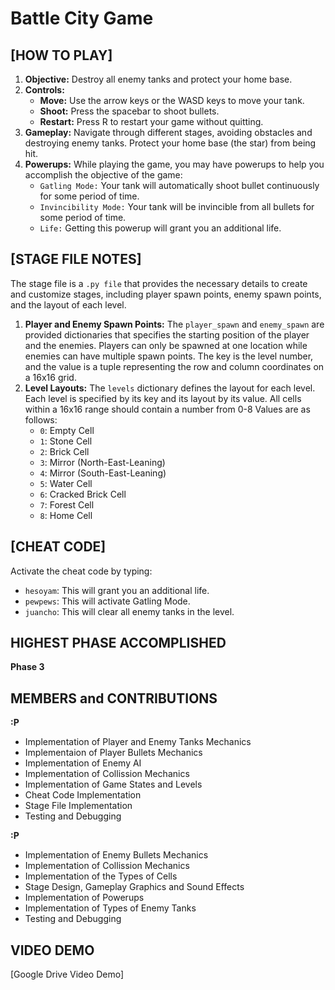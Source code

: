# Battle City Game

## [HOW TO PLAY]

1. **Objective:** Destroy all enemy tanks and protect your home base.
2. **Controls:**
   - **Move:** Use the arrow keys or the WASD keys to move your tank.
   - **Shoot:** Press the spacebar to shoot bullets.
   - **Restart:** Press R to restart your game without quitting.
3. **Gameplay:** Navigate through different stages, avoiding obstacles and destroying enemy tanks. Protect your home base (the star) from being hit.
4. **Powerups:** While playing the game, you may have powerups to help you accomplish the objective of the game:
   -	`Gatling Mode:` Your tank will automatically shoot bullet continuously for some period of time.
   -	`Invincibility Mode:` Your tank will be invincible from all bullets for some period of time.
   -	`Life:` Getting this powerup will grant you an additional life.

## [STAGE FILE NOTES]
The stage file is a `.py file` that provides the necessary details to create and customize stages, including player spawn points, enemy spawn points, and the layout of each level.
1. **Player and Enemy Spawn Points:** The `player_spawn` and `enemy_spawn` are provided dictionaries that specifies the starting position of the player and the enemies. Players can only be spawned at one location while enemies can have multiple spawn points. The key is the level number, and the value is a tuple representing the row and column coordinates on a 16x16 grid.
2. **Level Layouts:** The `levels` dictionary defines the layout for each level. Each level is specified by its key and its layout by its value. All cells within a 16x16 range should contain a number from 0-8
    Values are as follows:
   - `0`: Empty Cell
   - `1`: Stone Cell
   - `2`: Brick Cell
   - `3`: Mirror (North-East-Leaning)
   - `4`: Mirror (South-East-Leaning)
   - `5`: Water Cell
   - `6`: Cracked Brick Cell
   - `7`: Forest Cell
   - `8`: Home Cell

## [CHEAT CODE]
Activate the cheat code by typing: 
   - `hesoyam`: This will grant you an additional life.
   - `pewpews`: This will activate Gatling Mode.
   - `juancho`: This will clear all enemy tanks in the level.

## HIGHEST PHASE ACCOMPLISHED

**Phase 3**

## MEMBERS and CONTRIBUTIONS

**:P**  
- Implementation of Player and Enemy Tanks Mechanics
- Implementaion of Player Bullets Mechanics
- Implementation of Enemy AI
- Implementation of Collission Mechanics
- Implementation of Game States and Levels
- Cheat Code Implementation
- Stage File Implementation
- Testing and Debugging

**:P**  
- Implementation of Enemy Bullets Mechanics
- Implementation of Collission Mechanics
- Implementation of the Types of Cells
- Stage Design, Gameplay Graphics and Sound Effects
- Implementation of Powerups 
- Implementation of Types of Enemy Tanks
- Testing and Debugging

## VIDEO DEMO

[Google Drive Video Demo]

